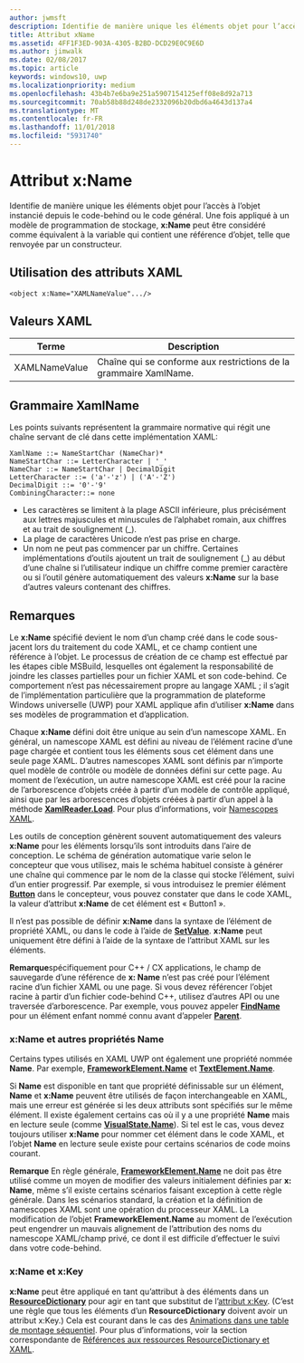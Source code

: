 ```yaml
---
author: jwmsft
description: Identifie de manière unique les éléments objet pour l’accès à l’objet instancié depuis le code-behind ou le code général.
title: Attribut xName
ms.assetid: 4FF1F3ED-903A-4305-B2BD-DCD29E0C9E6D
ms.author: jimwalk
ms.date: 02/08/2017
ms.topic: article
keywords: windows10, uwp
ms.localizationpriority: medium
ms.openlocfilehash: 43b4b7e6ba9e251a5907154125eff08e8d92a713
ms.sourcegitcommit: 70ab58b88d248de2332096b20dbd6a4643d137a4
ms.translationtype: MT
ms.contentlocale: fr-FR
ms.lasthandoff: 11/01/2018
ms.locfileid: "5931740"
---
```

# <a name="xname-attribute"></a>Attribut x:Name


Identifie de manière unique les éléments objet pour l’accès à l’objet instancié depuis le code-behind ou le code général. Une fois appliqué à un modèle de programmation de stockage, **x:Name** peut être considéré comme équivalent à la variable qui contient une référence d’objet, telle que renvoyée par un constructeur.

## <a name="xaml-attribute-usage"></a>Utilisation des attributs XAML

``` syntax
<object x:Name="XAMLNameValue".../>
```

## <a name="xaml-values"></a>Valeurs XAML

| Terme | Description |
|------|-------------|
| XAMLNameValue | Chaîne qui se conforme aux restrictions de la grammaire XamlName. |

##  <a name="xamlname-grammar"></a>Grammaire XamlName

Les points suivants représentent la grammaire normative qui régit une chaîne servant de clé dans cette implémentation XAML:

``` syntax
XamlName ::= NameStartChar (NameChar)*
NameStartChar ::= LetterCharacter | '_'
NameChar ::= NameStartChar | DecimalDigit
LetterCharacter ::= ('a'-'z') | ('A'-'Z')
DecimalDigit ::= '0'-'9'
CombiningCharacter::= none
```

-   Les caractères se limitent à la plage ASCII inférieure, plus précisément aux lettres majuscules et minuscules de l’alphabet romain, aux chiffres et au trait de soulignement (\_).
-   La plage de caractères Unicode n’est pas prise en charge.
-   Un nom ne peut pas commencer par un chiffre. Certaines implémentations d’outils ajoutent un trait de soulignement (\_) au début d’une chaîne si l’utilisateur indique un chiffre comme premier caractère ou si l’outil génère automatiquement des valeurs **x:Name** sur la base d’autres valeurs contenant des chiffres.

## <a name="remarks"></a>Remarques

Le **x:Name** spécifié devient le nom d’un champ créé dans le code sous-jacent lors du traitement du code XAML, et ce champ contient une référence à l’objet. Le processus de création de ce champ est effectué par les étapes cible MSBuild, lesquelles ont également la responsabilité de joindre les classes partielles pour un fichier XAML et son code-behind. Ce comportement n’est pas nécessairement propre au langage XAML ; il s’agit de l’implémentation particulière que la programmation de plateforme Windows universelle (UWP) pour XAML applique afin d’utiliser **x:Name** dans ses modèles de programmation et d’application.

Chaque **x:Name** défini doit être unique au sein d’un namescope XAML. En général, un namescope XAML est défini au niveau de l’élément racine d’une page chargée et contient tous les éléments sous cet élément dans une seule page XAML. D’autres namescopes XAML sont définis par n’importe quel modèle de contrôle ou modèle de données défini sur cette page. Au moment de l’exécution, un autre namescope XAML est créé pour la racine de l’arborescence d’objets créée à partir d’un modèle de contrôle appliqué, ainsi que par les arborescences d’objets créées à partir d’un appel à la méthode [**XamlReader.Load**](https://msdn.microsoft.com/library/windows/apps/br228048). Pour plus d’informations, voir [Namescopes XAML](xaml-namescopes.md).

Les outils de conception génèrent souvent automatiquement des valeurs **x:Name** pour les éléments lorsqu’ils sont introduits dans l’aire de conception. Le schéma de génération automatique varie selon le concepteur que vous utilisez, mais le schéma habituel consiste à générer une chaîne qui commence par le nom de la classe qui stocke l’élément, suivi d’un entier progressif. Par exemple, si vous introduisez le premier élément [**Button**](https://msdn.microsoft.com/library/windows/apps/br209265) dans le concepteur, vous pouvez constater que dans le code XAML, la valeur d’attribut **x:Name** de cet élément est « Button1 ».

Il n’est pas possible de définir **x:Name** dans la syntaxe de l’élément de propriété XAML, ou dans le code à l’aide de [**SetValue**](https://msdn.microsoft.com/library/windows/apps/br242361). **x:Name** peut uniquement être défini à l’aide de la syntaxe de l’attribut XAML sur les éléments.

**Remarque**spécifiquement pour C++ / CX applications, le champ de sauvegarde d’une référence de **x: Name** n’est pas créé pour l’élément racine d’un fichier XAML ou une page. Si vous devez référencer l’objet racine à partir d’un fichier code-behind C++, utilisez d’autres API ou une traversée d’arborescence. Par exemple, vous pouvez appeler [**FindName**](https://msdn.microsoft.com/library/windows/apps/br208715) pour un élément enfant nommé connu avant d’appeler [**Parent**](https://msdn.microsoft.com/library/windows/apps/br208739).

### <a name="xname-and-other-name-properties"></a>x:Name et autres propriétés Name

Certains types utilisés en XAML UWP ont également une propriété nommée **Name**. Par exemple, [**FrameworkElement.Name**](https://msdn.microsoft.com/library/windows/apps/br208735) et [**TextElement.Name**](https://msdn.microsoft.com/library/windows/apps/hh702125).

Si **Name** est disponible en tant que propriété définissable sur un élément, **Name** et **x:Name** peuvent être utilisés de façon interchangeable en XAML, mais une erreur est générée si les deux attributs sont spécifiés sur le même élément. Il existe également certains cas où il y a une propriété **Name** mais en lecture seule (comme [**VisualState.Name**](https://msdn.microsoft.com/library/windows/apps/br209031)). Si tel est le cas, vous devez toujours utiliser **x:Name** pour nommer cet élément dans le code XAML, et l’objet **Name** en lecture seule existe pour certains scénarios de code moins courant.

**Remarque** En règle générale, [**FrameworkElement.Name**](https://msdn.microsoft.com/library/windows/apps/br208735) ne doit pas être utilisé comme un moyen de modifier des valeurs initialement définies par **x: Name**, même s’il existe certains scénarios faisant exception à cette règle générale. Dans les scénarios standard, la création et la définition de namescopes XAML sont une opération du processeur XAML. La modification de l’objet **FrameworkElement.Name** au moment de l’exécution peut engendrer un mauvais alignement de l’attribution des noms du namescope XAML/champ privé, ce dont il est difficile d’effectuer le suivi dans votre code-behind.

### <a name="xname-and-xkey"></a>x:Name et x:Key

**x:Name** peut être appliqué en tant qu’attribut à des éléments dans un [**ResourceDictionary**](https://msdn.microsoft.com/library/windows/apps/br208794) pour agir en tant que substitut de l’[attribut x:Key](x-key-attribute.md). (C’est une règle que tous les éléments d’un **ResourceDictionary** doivent avoir un attribut x:Key.) Cela est courant dans le cas des [Animations dans une table de montage séquentiel](https://msdn.microsoft.com/library/windows/apps/mt187354). Pour plus d’informations, voir la section correspondante de [Références aux ressources ResourceDictionary et XAML](https://msdn.microsoft.com/library/windows/apps/mt187273).

